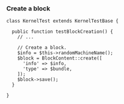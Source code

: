### Create a block

    class KernelTest extends KernelTestBase {
    
      public function testBlockCreation() {
        // ...
    
        // Create a block.
        $info = $this->randomMachineName();
        $block = BlockContent::create([
          'info' => $info,
          'type' => $bundle,
        ]);
        $block->save();
      }
    
    }
